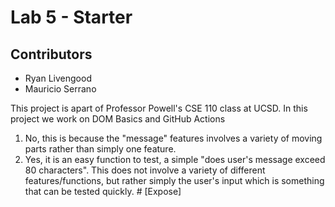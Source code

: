 # Lab 5 - Starter
## Contributors
- Ryan Livengood
- Mauricio Serrano
  
This project is apart of Professor Powell's CSE 110 class at UCSD. In this project we work on DOM Basics and GitHub Actions

1. No, this is because the "message" features involves a variety of moving parts rather than simply one feature. 
2. Yes, it is an easy function to test, a simple "does user's message exceed 80 characters". This does not involve a variety of different features/functions, but rather simply the user's input which is something that can be tested quickly. # [Expose] 

